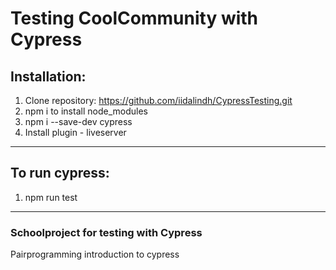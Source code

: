 # Testing CoolCommunity with Cypress

## Installation:

1. Clone repository: https://github.com/iidalindh/CypressTesting.git
2. npm i to install node_modules
3. npm i --save-dev cypress
4. Install plugin - liveserver

---

## To run cypress:

1. npm run test

---

### Schoolproject for testing with Cypress

Pairprogramming introduction to cypress
